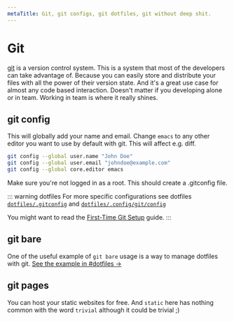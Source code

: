 ```yaml
---
metaTitle: Git, git configs, git dotfiles, git without deep shit.
---
```


# Git
<a id="git"></a>
[git](https://git-scm.com/) is a version control system. This is a system that most of the developers can take advantage of.
Because you can easily store and distribute your files with all the power of their version state.
And it's a great use case for almost any code based interaction. Doesn't matter if you developing alone or in team.
Working in team is where it really shines.

## git config
<a id="git-config"></a>
This will globally add your name and email.
Change `emacs` to any other editor you want to use by default with git. This will affect e.g. diff.
```sh
git config --global user.name "John Doe"
git config --global user.email "johndoe@example.com"
git config --global core.editor emacs
```
Make sure you're not logged in as a root.
This should create a .gitconfig file.

::: warning dotfiles
For more specific configurations see dotfiles  [`dotfiles/.gitconfig`](https://github.com/nicholasglazer/dotfiles/blob/master/.gitconfig) and [`dotfiles/.config/git/config`](https://github.com/nicholasglazer/dotfiles/blob/master/.gitconfig)

You might want to read the [First-Time Git Setup](https://git-scm.com/book/en/v2/Getting-Started-Fist-Time-Git-Setup) guide.
:::
## git bare
One of the useful example of `git bare` usage is a way to manage dotfiles with git.
[See the example in #dotfiles ->](/environment/dotfiles)

## git pages
You can host your static websites for free. And `static` here has nothing common with the word `trivial` although it could be trivial ;)
